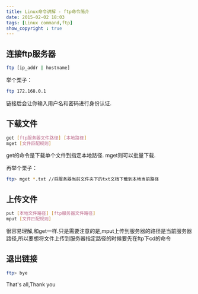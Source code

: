 ```yaml
---
title: Linux命令讲解 - ftp命令简介
date: 2015-02-02 18:03
tags: [Linux command,ftp]
show_copyright : true
---
```


## 连接ftp服务器

``` bash
ftp [ip_addr | hostname]
```
举个栗子：
``` bash
ftp 172.168.0.1
```
链接后会让你输入用户名和密码进行身份认证.
<!--more-->
## 下载文件

``` bash
get [ftp服务器文件路径] [本地路径]
mget [文件匹配规则]
```
get的命令是下载单个文件到指定本地路径.
mget则可以批量下载.

再举个栗子：
``` bash
ftp> mget *.txt //将服务器当前文件夹下的txt文档下载到本地当前路径
```

## 上传文件

``` bash
put [本地文件路径] [ftp服务器文件路径]
mput [文件匹配规则]
```
很容易理解,和get一样.只是需要注意的是,mput上传到服务器的路径是当前服务器路径,所以要想将文件上传到服务器指定路径的时候要先在ftp下cd的命令

## 退出链接

``` bash
ftp> bye
```

That's all,Thank you
